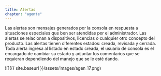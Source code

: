 ```yaml
---
title: Alertas
chapter: "agente"
---
```


Las alertas son mensajes generados por la consola en respuesta a situaciones especiales que ben ser atendidas por el administrador. Las alertas se relacionan a dispositivos, licencias o cualquier otro concepto del producto. Las alertas tienen diferentes estados: creada, revisada y cerrada. Toda alerta ingresa al listado en estado creada, el usuario de consola es el encargado de cambiar su estado y adjuntar los comentarios que se requieran dependiendo del manejo que se le esté dando.


![]({{ site.baseurl }}/assets/images/agen_17.png)
